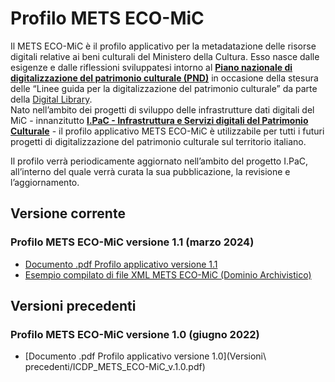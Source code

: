 # Profilo METS ECO-MiC

Il METS ECO-MiC è il profilo applicativo per la metadatazione delle risorse digitali relative ai beni culturali del Ministero 
della Cultura. Esso nasce dalle esigenze e dalle riflessioni sviluppatesi intorno al [**Piano nazionale di digitalizzazione del 
patrimonio culturale (PND)**](https://github.com/italia/ICDP-PND-docs) in occasione della stesura delle “Linee guida per la digitalizzazione del patrimonio culturale” da parte della [Digital Library](https://digitallibrary.cultura.gov.it/).  
Nato nell’ambito dei progetti di sviluppo delle infrastrutture dati digitali del MiC - innanzitutto
[**I.PaC - Infrastruttura e Servizi digitali del Patrimonio Culturale**](https://ipac.cultura.gov.it/) - il profilo applicativo METS ECO-MiC è utilizzabile per tutti i futuri progetti di digitalizzazione  del patrimonio culturale sul territorio italiano. 

Il profilo verrà periodicamente aggiornato nell’ambito del progetto I.PaC, all’interno del quale verrà curata la sua pubblicazione, la revisione e l’aggiornamento.

## Versione corrente
### Profilo METS ECO-MiC versione 1.1 (marzo 2024)
-  [Documento .pdf Profilo applicativo versione 1.1](ICDP_Profilo_METS_ECO-MiC_v.1.1_Apr_2024.pdf)
-  [Esempio compilato di file XML METS ECO-MiC (Dominio Archivistico)](ASMO_T_CONCORDI_POSS_281822_documento.xml)

## Versioni precedenti
### Profilo METS ECO-MiC versione 1.0 (giugno 2022)
- [Documento .pdf Profilo applicativo versione 1.0](Versioni\ precedenti/ICDP_METS_ECO-MiC_v.1.0.pdf)
